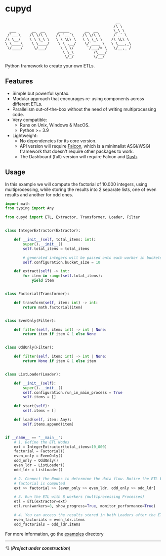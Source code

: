 # cupyd
                                                      __     
                                                     /\ \    
      ___       __  __      _____       __  __       \_\ \   
     /'___\    /\ \/\ \    /\ '__`\    /\ \/\ \      /'_` \  
    /\ \__/    \ \ \_\ \   \ \ \L\ \   \ \ \_\ \    /\ \L\ \ 
    \ \____\    \ \____/    \ \ ,__/    \/`____ \   \ \___,_\
     \/____/     \/___/      \ \ \/      `/___/> \   \/__,_ /
                              \ \_\         /\___/           
                               \/_/         \/__/

Python framework to create your own ETLs.

## Features

- Simple but powerful syntax.
- Modular approach that encourages re-using components across different ETLs.
- Parallelism out-of-the-box without the need of writing multiprocessing code.
- Very compatible:
    - Runs on Unix, Windows & MacOS.
    - Python >= 3.9
- Lightweight:
    - No dependencies for its core version.
    - API version will require [Falcon](https://falcon.readthedocs.io/en/stable/index.html), which
      is a minimalist ASGI/WSGI framework that doesn't require other packages to work.
    - The Dashboard (full) version will require Falcon and [Dash](https://dash.plotly.com/).

## Usage

In this example we will compute the factorial of 10.000 integers, using multiprocessing,
while storing the results into 2 separate lists, one of even results and another for odd ones.

``` py title="basic_etl.py"
import math
from typing import Any

from cupyd import ETL, Extractor, Transformer, Loader, Filter


class IntegerExtractor(Extractor):

    def __init__(self, total_items: int):
        super().__init__()
        self.total_items = total_items

        # generated integers will be passed onto each worker in buckets of size 10
        self.configuration.bucket_size = 10

    def extract(self) -> int:
        for item in range(self.total_items):
            yield item


class Factorial(Transformer):

    def transform(self, item: int) -> int:
        return math.factorial(item)


class EvenOnly(Filter):

    def filter(self, item: int) -> int | None:
        return item if item & 1 else None


class OddOnly(Filter):

    def filter(self, item: int) -> int | None:
        return None if item & 1 else item


class ListLoader(Loader):

    def __init__(self):
        super().__init__()
        self.configuration.run_in_main_process = True
        self.items = []

    def start(self):
        self.items = []

    def load(self, item: Any):
        self.items.append(item)


if __name__ == "__main__":
    # 1. Define the ETL Nodes
    ext = IntegerExtractor(total_items=10_000)
    factorial = Factorial()
    even_only = EvenOnly()
    odd_only = OddOnly()
    even_ldr = ListLoader()
    odd_ldr = ListLoader()

    # 2. Connect the Nodes to determine the data flow. Notice the ETL branches after the
    # factorial is computed
    ext >> factorial >> [even_only >> even_ldr, odd_only >> odd_ldr]

    # 3. Run the ETL with 8 workers (multiprocessing Processes)
    etl = ETL(extractor=ext)
    etl.run(workers=8, show_progress=True, monitor_performance=True)

    # 4. You can access the results stored in both Loaders after the ETL is finished
    even_factorials = even_ldr.items
    odd_factorials = odd_ldr.items
```

For more information, go the [examples](cupyd/examples) directory
- - -

💘 (_**Project under construction**_)
